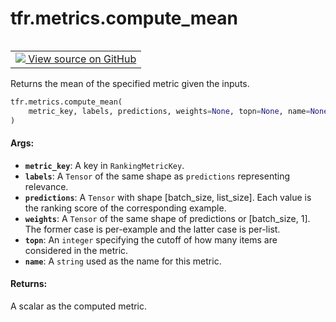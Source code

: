 <div itemscope itemtype="http://developers.google.com/ReferenceObject">
<meta itemprop="name" content="tfr.metrics.compute_mean" />
<meta itemprop="path" content="Stable" />
</div>

# tfr.metrics.compute_mean

<!-- Insert buttons and diff -->

<table class="tfo-notebook-buttons tfo-api" align="left">

<td>
  <a target="_blank" href="https://github.com/tensorflow/ranking/tree/master/tensorflow_ranking/python/metrics.py">
    <img src="https://www.tensorflow.org/images/GitHub-Mark-32px.png" />
    View source on GitHub
  </a>
</td></table>

Returns the mean of the specified metric given the inputs.

```python
tfr.metrics.compute_mean(
    metric_key, labels, predictions, weights=None, topn=None, name=None
)
```

<!-- Placeholder for "Used in" -->

#### Args:

*   <b>`metric_key`</b>: A key in `RankingMetricKey`.
*   <b>`labels`</b>: A `Tensor` of the same shape as `predictions` representing
    relevance.
*   <b>`predictions`</b>: A `Tensor` with shape [batch_size, list_size]. Each
    value is the ranking score of the corresponding example.
*   <b>`weights`</b>: A `Tensor` of the same shape of predictions or
    [batch_size, 1]. The former case is per-example and the latter case is
    per-list.
*   <b>`topn`</b>: An `integer` specifying the cutoff of how many items are
    considered in the metric.
*   <b>`name`</b>: A `string` used as the name for this metric.

#### Returns:

A scalar as the computed metric.
